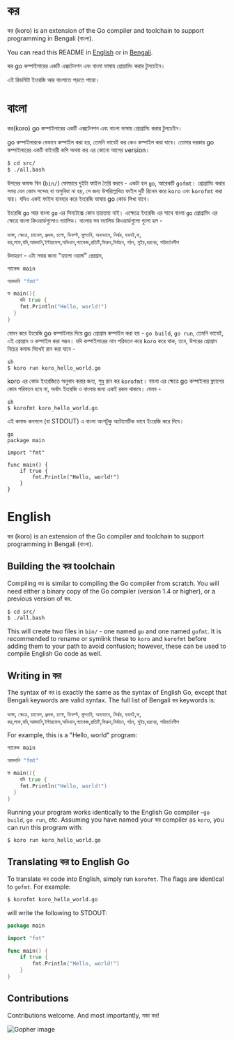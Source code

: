 #  কর

কর (koro) is an extension of the Go compiler and toolchain to support programming in Bengali (বাংলা). 

You can read this README in [English](#english) or in [Bengali](#বাংলা).

কর go কম্পাইলারের একটি এক্সটেনশন এবং বাংলা ভাষায় প্রোগ্রামিং করার  টুলচেইন। 

এই রিডমিটা ইংরেজি আর বাংলাতে  পড়তে পারো।


# বাংলা

 কর(koro) go কম্পাইলারের একটি এক্সটেনশন এবং বাংলা ভাষায় প্রোগ্রামিং করার  টুলচেইন। 

go কম্পাইলারকে যেভাবে কম্পাইল করা হয়, তেমনি ভাবেই কর কেও কম্পাইল করা যাবে। তোমার দরকার go কম্পাইলারের একটি বাইনারী কপি অথবা কর এর কোনো আগের version।

```sh
$ cd src/
$ ./all.bash
```

উপরের কমান্ড বিন (`bin/`) ফোল্ডারে দুইটা ফাইল তৈরি করবে - একটা হল `go`, আরেকটি `gofmt`। প্রোগ্রামিং করার সময় যেন কোন সন্দেহ বা অসুবিধা না হয়, সে জন্য উপরিল্লেখিত ফাইল দুটি রিনেম করে `koro` এবং `korofmt` করা যায়। যদিও একই ফাইল ব্যবহার করে ইংরেজি ভাষায় go কোড লিখা যাবে।

ইংরেজি `go` আর বাংলা `go` এর সিনটেক্সে কোন তারতম্য নাই। এক্ষেত্রে ইংরেজি এর সাথে বাংলা `go` প্রোগ্রামিং এর ক্ষেত্রে বাংলা কিওয়ার্ডগুলোও ভ্যালিড। বাংলার সব ভ্যালিড কিওয়ার্ডগুলো গুলো হল - 

 `ভাঙ্গা`, `ক্ষেত্রে`, 	`চ্যানেল`, `ধ্রুবক`, `চলো`, 	`ডিফল্ট`, `মুলতবি`, `অন্যভাবে`, `নির্ঝর`, `যখনই`,`ফ`, `কর`,`লাফ`,`যদি`,`আমদানি`,`ইন্টারফেস`,`অভিধান`,`প্যাকেজ`,`প্রতিটি`,`ফিরুন`,`নির্বাচন`, `গঠন`, `সুইচ`,`ধরনের`, `পরিবর্তনশীল`

উদাহরণ - এটা সবার জানা "হ্যালো ওয়ার্ন্ড" প্রোগ্রাম, 

```go
প্যাকেজ main

আমদানি "fmt"

ফ main(){
    যদি true {
    fmt.Println("Hello, world!")
  }
}
```

যেমন করে ইংরেজি go কম্পাইলার দিয়ে go প্রোগ্রাম কম্পাইল করা হয় - `go build`, `go run`, তেমনি ভাবেই, এই প্রোগ্রাম ও কম্পাইল করা
সম্ভব। যদি কম্পাইলারের নাম পরিবতন করে `koro` করে থাক, তবে, উপরের প্রোগ্রাম নিচের কমান্ড লিখেই রান করা যাবে - 

```
sh
$ koro run koro_hello_world.go
```

koro এর কোড ইংরেজিতে অনুবাদ করার জন্য, শুধু রান কর `korofmt`। বাংলা এর ক্ষেত্রে go কম্পাইলার ফ্ল্যাগের কোন পরিবতন হবে না, অর্থাৎ ইংরেজি ও বাংলার জন্য একই রকম থাকবে। যেমন - 

```
sh
$ korofmt koro_hello_world.go
```

এই কমান্ড কনসলে (বা  STDOUT) এ বাংলা অংশটুকু অটোমেটিক ভাবে ইংরেজি করে দিবে।

```
go
package main

import "fmt"

func main() {
	if true {
		fmt.Println("Hello, world!")
	}
}
```


# English

 কর (koro) is an extension of the Go compiler and toolchain to support programming in Bengali (বাংলা).



## Building the কর toolchain

Compiling কর is similar to compiling the Go compiler from scratch. You will need either a binary copy of the Go compiler (version 1.4 or higher), or a previous version of কর. 

```sh
$ cd src/
$ ./all.bash
```

This will create two files in `bin/` - one named `go` and one named `gofmt`. It is recommended to rename or symlink these to `koro` and `korofmt` before adding them to your path to avoid confusion; however, these can be used to compile English Go code as well.
## Writing in কর

The syntax of কর is exactly the same as the syntax of English Go, except that Bengali keywords are valid syntax. The full list of Bengali কর keywords is:

 `ভাঙ্গা`, `ক্ষেত্রে`, 	`চ্যানেল`, `ধ্রুবক`, `চলো`, 	`ডিফল্ট`, `মুলতবি`, `অন্যভাবে`, `নির্ঝর`, `যখনই`,`ফ`, `কর`,`লাফ`,`যদি`,`আমদানি`,`ইন্টারফেস`,`অভিধান`,`প্যাকেজ`,`প্রতিটি`,`ফিরুন`,`নির্বাচন`, `গঠন`, `সুইচ`,`ধরনের`, `পরিবর্তনশীল`

For example, this is a "Hello, world" program:


```go
প্যাকেজ main

আমদানি "fmt"

ফ main(){
    যদি true {
    fmt.Println("Hello, world!")
  }
}
```

Running your program works identically to the English Go compiler -`go build`, `go run`, etc. Assuming you have named your কর compiler as `koro`, you can run this program with:

```sh
$ koro run koro_hello_world.go
```


## Translating কর to English Go


To translate কর code into English, simply run `korofmt`. The flags are identical to `gofmt`. For example:



```sh
$ korofmt koro_hello_world.go
```

will write the following to STDOUT:

```go
package main

import "fmt"

func main() {
	if true {
		fmt.Println("Hello, world!")
	}
}
```


## Contributions

Contributions welcome. And most importantly, মজা কর!

![Gopher image](doc/gopher/biplane.jpg)
